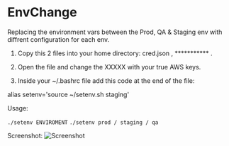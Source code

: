 # EnvChange


Replacing the environment vars between the Prod, QA & Staging env with diffrent configuration for each env.
 

1) Copy this 2 files into your home directory:  cred.json , *********** .

2) Open the file and change the XXXXX with your true AWS keys. 

3) Inside your ~/.bashrc file add this code at the end of the file:

alias setenv='source ~/setenv.sh staging'


Usage:

```./setenv ENVIROMENT```
```./setenv prod / staging / qa```


Screenshot:
![Screenshot](screenshot.png)


